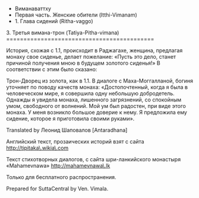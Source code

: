 









* Виманаваттху
* Первая часть\. Женские обители \(Itthi\-Vimanam\)
* 1\. Глава сидений \(Ritha\-vaggo\)


3\. Третья вимана\-трон \(Tatiya\-Pitha\-vimana\)
\=\=\=\=\=\=\=\=\=\=\=\=\=\=\=\=\=\=\=\=\=\=\=\=\=\=\=\=\=\=\=\=\=\=\=\=\=\=\=\=\=\=\=



История, схожая с 1\.1, происходит в Раджагахе, женщина, предлагая монаху свое сиденье, делает пожелание: «Пусть это дело, станет причиной получения мною в будущем золотого сиденья\!» В соответствии с этим было сказано:


Трон\-Дворец из золота, как в 1\.1\. В диалоге с Маха\-Моггалланой, богиня уточняет по поводу качеств монаха: «Достопочтенный, когда я была в человеческом мире, я совершила одну небольшую добродетель\. Однажды я увидела монаха, лишенного загрязнений, со спокойным умом, свободного от волнений\. Мой ум был радостен, при виде этого монаха\. У меня возникло большое доверие к нему\. Я предложила ему сидение, которое я приготовила своими руками»\.



Translated by Леонид Шаповалов \[Antaradhana\]


Английский текст, прозаических историй взят с сайта <http://tipitaka\.wikia\.com>


Текст стихотворных диалогов, с сайта шри\-ланкийского монастыря «Mahamevnawa» <http://mahamevnawa\.lk>


Только для бесплатного распространения\.


Prepared for SuttaCentral by Ven\. Vimala\.







